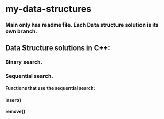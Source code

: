 # my-data-structures
### Main only has readme file. Each Data structure solution is its own branch.
## Data Structure solutions in C++:
### Binary search.
### Sequential search.
#### Functions that use the sequential search:
#### insert()
#### remove()
